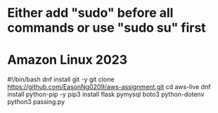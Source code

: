 # Either add "sudo" before all commands or use "sudo su" first
# Amazon Linux 2023

#!/bin/bash
dnf install git -y
git clone https://github.com/EasonNg0209/aws-assignment.git
cd aws-live
dnf install python-pip -y
pip3 install flask pymysql boto3 python-dotenv
python3 passing.py
